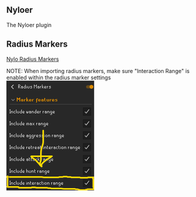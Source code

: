 ## Nyloer
The Nyloer plugin 


## Radius Markers
[Nylo Radius Markers](/assets/radius-markers/nylo-radius-markers.txt)

NOTE: When importing radius markers, make sure "Interaction Range" is enabled within the radius marker settings \
![](assets/img/Plugins-2.png)